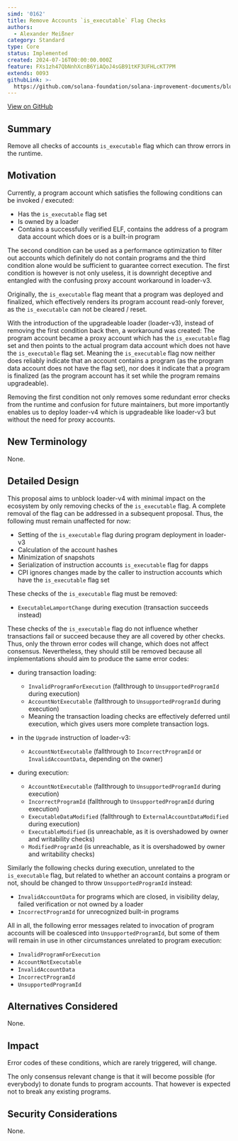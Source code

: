 ```yaml
---
simd: '0162'
title: Remove Accounts `is_executable` Flag Checks
authors:
  - Alexander Meißner
category: Standard
type: Core
status: Implemented
created: 2024-07-16T00:00:00.000Z
feature: FXs1zh47QbNnhXcnB6YiAQoJ4sGB91tKF3UFHLcKT7PM
extends: 0093
githubLink: >-
  https://github.com/solana-foundation/solana-improvement-documents/blob/main/proposals/0162-remove-accounts-executable-flag-checks.md
---
```

[View on GitHub](https://github.com/solana-foundation/solana-improvement-documents/blob/main/proposals/0162-remove-accounts-executable-flag-checks.md)


## Summary

Remove all checks of accounts `is_executable` flag which can throw errors in
the runtime.

## Motivation

Currently, a program account which satisfies the following conditions can be
invoked / executed:

- Has the `is_executable` flag set
- Is owned by a loader
- Contains a successfully verified ELF, contains the address of a program data
account which does or is a built-in program

The second condition can be used as a performance optimization to filter out
accounts which definitely do not contain programs and the third condition alone
would be sufficient to guarantee correct execution. The first condition is
however is not only useless, it is downright deceptive and entangled with the
confusing proxy account workaround in loader-v3.

Originally, the `is_executable` flag meant that a program was deployed and
finalized, which effectively renders its program account read-only forever,
as the `is_executable` can not be cleared / reset.

With the introduction of the upgradeable loader (loader-v3), instead of
removing the first condition back then, a workaround was created: The program
account became a proxy account which has the `is_executable` flag set and then
points to the actual program data account which does not have the
`is_executable` flag set. Meaning the `is_executable` flag now neither does
reliably indicate that an account contains a program (as the program data
account does not have the flag set), nor does it indicate that a program is
finalized (as the program account has it set while the program remains
upgradeable).

Removing the first condition not only removes some redundant error checks from
the runtime and confusion for future maintainers, but more importantly enables
us to deploy loader-v4 which is upgradeable like loader-v3 but without the need
for proxy accounts.

## New Terminology

None.

## Detailed Design

This proposal aims to unblock loader-v4 with minimal impact on the ecosystem by
only removing checks of the `is_executable` flag. A complete removal of the
flag can be addressed in a subsequent proposal. Thus, the following must remain
unaffected for now:

- Setting of the `is_executable` flag during program deployment in loader-v3
- Calculation of the account hashes
- Minimization of snapshots
- Serialization of instruction accounts `is_executable` flag for dapps
- CPI ignores changes made by the caller to instruction accounts which have
the `is_executable` flag set

These checks of the `is_executable` flag must be removed:

- `ExecutableLamportChange` during execution (transaction succeeds instead)

These checks of the `is_executable` flag do not influence whether transactions
fail or succeed because they are all covered by other checks. Thus, only the
thrown error codes will change, which does not affect consensus. Nevertheless,
they should still be removed because all implementations should aim to produce
the same error codes:

- during transaction loading:
  - `InvalidProgramForExecution` (fallthrough to `UnsupportedProgramId` during
  execution)
  - `AccountNotExecutable` (fallthrough to `UnsupportedProgramId` during
  execution)
  - Meaning the transaction loading checks are effectively deferred until
execution, which gives users more complete transaction logs.

- in the `Upgrade` instruction of loader-v3:
  - `AccountNotExecutable`
  (fallthrough to `IncorrectProgramId` or `InvalidAccountData`, depending on
  the owner)

- during execution:
  - `AccountNotExecutable` (fallthrough to `UnsupportedProgramId` during
  execution)
  - `IncorrectProgramId` (fallthrough to `UnsupportedProgramId` during
  execution)
  - `ExecutableDataModified`
  (fallthrough to `ExternalAccountDataModified` during execution)
  - `ExecutableModified`
  (is unreachable, as it is overshadowed by owner and writability checks)
  - `ModifiedProgramId`
  (is unreachable, as it is overshadowed by owner and writability checks)

Similarly the following checks during execution, unrelated to the
`is_executable` flag, but related to whether an account contains a program or
not, should be changed to throw `UnsupportedProgramId` instead:

- `InvalidAccountData` for programs which are closed, in visibility delay,
failed verification or not owned by a loader
- `IncorrectProgramId` for unrecognized built-in programs

All in all, the following error messages related to invocation of program
accounts will be coalesced into `UnsupportedProgramId`, but some of them will
remain in use in other circumstances unrelated to program execution:

- `InvalidProgramForExecution`
- `AccountNotExecutable`
- `InvalidAccountData`
- `IncorrectProgramId`
- `UnsupportedProgramId`

## Alternatives Considered

None.

## Impact

Error codes of these conditions, which are rarely triggered, will change.

The only consensus relevant change is that it will become possible (for
everybody) to donate funds to program accounts. That however is expected not to
break any existing programs.

## Security Considerations

None.
